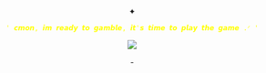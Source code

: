 

<p align="center">
✦  
</p>


<p align="center">
<code style="color : yellow">' 𝙘𝙢𝙤𝙣, 𝙞𝙢 𝙧𝙚𝙖𝙙𝙮 𝙩𝙤 𝙜𝙖𝙢𝙗𝙡𝙚, 𝙞𝙩'𝙨 𝙩𝙞𝙢𝙚 𝙩𝙤 𝙥𝙡𝙖𝙮 𝙩𝙝𝙚 𝙜𝙖𝙢𝙚 .ᐟ '</code>
</p>


<p align="center">
<img src="https://github.com/user-attachments/assets/871acb93-a1dc-411d-ac65-30c1d2fe91ae"/>
</p>

<p align="center">
-  
</p>

</p>
<!--

**mochitails/mochitails** is a ✨ _special_ ✨ repository because its `README.md` (this file) appears on your GitHub profile.


